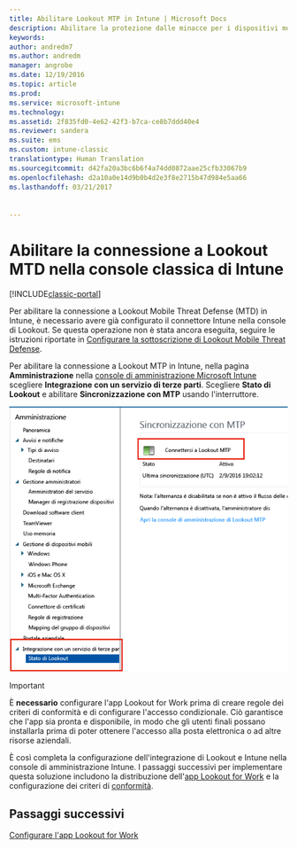 ```yaml
---
title: Abilitare Lookout MTP in Intune | Microsoft Docs
description: Abilitare la protezione dalle minacce per i dispositivi mobili Lookout nella console di amministrazione Intune.
keywords: 
author: andredm7
ms.author: andredm
manager: angrobe
ms.date: 12/19/2016
ms.topic: article
ms.prod: 
ms.service: microsoft-intune
ms.technology: 
ms.assetid: 2f835fd0-4e62-42f3-b7ca-ce8b7ddd40e4
ms.reviewer: sandera
ms.suite: ems
ms.custom: intune-classic
translationtype: Human Translation
ms.sourcegitcommit: d42fa20a3bc6b6f4a74dd0872aae25cfb33067b9
ms.openlocfilehash: d2a10a0e14d9b0b4d2e3f8e2715b47d984e5aa66
ms.lasthandoff: 03/21/2017


---
```


# <a name="enable-lookout-mtd-connection-in-the-intune-classic-console"></a>Abilitare la connessione a Lookout MTD nella console classica di Intune

[!INCLUDE[classic-portal](../includes/classic-portal.md)]

Per abilitare la connessione a Lookout Mobile Threat Defense (MTD) in Intune, è necessario avere già configurato il connettore Intune nella console di Lookout.  Se questa operazione non è stata ancora eseguita, seguire le istruzioni riportate in [Configurare la sottoscrizione di Lookout Mobile Threat Defense](set-up-your-subscription-with-lookout-mtp.md).

Per abilitare la connessione a Lookout MTP in Intune, nella pagina **Amministrazione** nella [console di amministrazione Microsoft Intune](https://manage.microsoft.com) scegliere **Integrazione con un servizio di terze parti**. Scegliere **Stato di Lookout** e abilitare **Sincronizzazione con MTP** usando l'interruttore.

![screenshot della pagina di sincronizzazione con Lookout con l'interruttore per l'abilitazione evidenziato](../media/mtp/lookout-intune-synchronization.png)

>[!IMPORTANT]
> È **necessario** configurare l'app Lookout for Work prima di creare regole dei criteri di conformità e di configurare l'accesso condizionale. Ciò garantisce che l'app sia pronta e disponibile, in modo che gli utenti finali possano installarla prima di poter ottenere l'accesso alla posta elettronica o ad altre risorse aziendali.

È così completa la configurazione dell'integrazione di Lookout e Intune nella console di amministrazione Intune.  I passaggi successivi per implementare questa soluzione includono la distribuzione dell'[app Lookout for Work](https://docs.microsoft.com/intune/deploy-use/device-threat-protection-apps) e la configurazione dei criteri di [conformità](https://docs.microsoft.com/intune/deploy-use/device-threat-protection-policy).


## <a name="next-steps"></a>Passaggi successivi
[Configurare l'app Lookout for Work](https://docs.microsoft.com/intune/deploy-use/device-threat-protection-apps)

